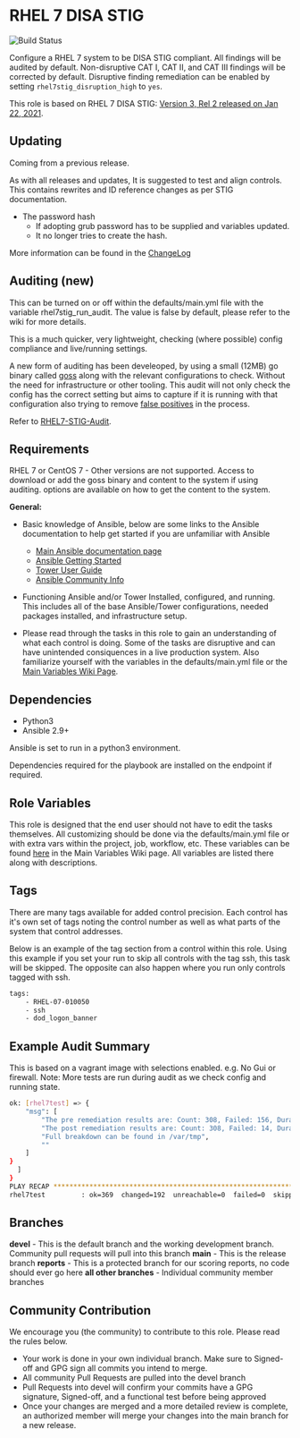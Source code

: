RHEL 7 DISA STIG
================

![Build Status](https://img.shields.io/github/workflow/status/ansible-lockdown/RHEL7-STIG/CommunityToDevel?label=Devel%20Build%20Status&style=plastic)

Configure a RHEL 7 system to be DISA STIG compliant. All findings will be audited by default. Non-disruptive CAT I, CAT II, and CAT III findings will be corrected by default. Disruptive finding remediation can be enabled by setting `rhel7stig_disruption_high` to `yes`.

This role is based on RHEL 7 DISA STIG: [Version 3, Rel 2 released on Jan 22, 2021](https://dl.dod.cyber.mil/wp-content/uploads/stigs/zip/U_RHEL_7_V3R2_STIG.zip).

Updating
--------

Coming from a previous release.

As with all releases and updates, It is suggested to test and align controls.
This contains rewrites and ID reference changes as per STIG documentation.

- The password hash
  - If adopting grub password has to be supplied and variables updated.
  - It no longer tries to create the hash.

More information can be found in the [ChangeLog](./ChangeLog.md)

Auditing (new)
--------------

This can be turned on or off within the defaults/main.yml file with the variable rhel7stig_run_audit. The value is false by default, please refer to the wiki for more details.

This is a much quicker, very lightweight, checking (where possible) config compliance and live/running settings.

A new form of auditing has been develeoped, by using a small (12MB) go binary called [goss](https://github.com/aelsabbahy/goss) along with the relevant configurations to check. Without the need for infrastructure or other tooling.
This audit will not only check the config has the correct setting but aims to capture if it is running with that configuration also trying to remove [false positives](https://www.mindpointgroup.com/blog/is-compliance-scanning-still-relevant/) in the process.

Refer to [RHEL7-STIG-Audit](https://github.com/ansible-lockdown/RHEL7-STIG-Audit).

Requirements
------------

RHEL 7 or CentOS 7 - Other versions are not supported.
Access to download or add the goss binary and content to the system if using auditing. options are available on how to get the content to the system.

**General:**

- Basic knowledge of Ansible, below are some links to the Ansible documentation to help get started if you are unfamiliar with Ansible

  - [Main Ansible documentation page](https://docs.ansible.com)
  - [Ansible Getting Started](https://docs.ansible.com/ansible/latest/user_guide/intro_getting_started.html)
  - [Tower User Guide](https://docs.ansible.com/ansible-tower/latest/html/userguide/index.html)
  - [Ansible Community Info](https://docs.ansible.com/ansible/latest/community/index.html)
- Functioning Ansible and/or Tower Installed, configured, and running. This includes all of the base Ansible/Tower configurations, needed packages installed, and infrastructure setup.
- Please read through the tasks in this role to gain an understanding of what each control is doing. Some of the tasks are disruptive and can have unintended consiquences in a live production system. Also familiarize yourself with the variables in the defaults/main.yml file or the [Main Variables Wiki Page](https://github.com/ansible-lockdown/RHEL8-CIS/wiki/Main-Variables).

Dependencies
------------

- Python3
- Ansible 2.9+

Ansible is set to run in a python3 environment.

Dependencies required for the playbook are installed on the endpoint if required.

Role Variables
--------------

This role is designed that the end user should not have to edit the tasks themselves. All customizing should be done via the defaults/main.yml file or with extra vars within the project, job, workflow, etc. These variables can be found [here](https://github.com/ansible-lockdown/RHEL8-STIG/wiki/Main-Variables) in the Main Variables Wiki page. All variables are listed there along with descriptions.

Tags
----

There are many tags available for added control precision. Each control has it's own set of tags noting the control number as well as what parts of the system that control addresses.

Below is an example of the tag section from a control within this role. Using this example if you set your run to skip all controls with the tag ssh, this task will be skipped. The
opposite can also happen where you run only controls tagged with ssh.

```sh
tags:
    - RHEL-07-010050
    - ssh
    - dod_logon_banner
```

Example Audit Summary
---------------------

This is based on a vagrant image with selections enabled. e.g. No Gui or firewall.
Note: More tests are run during audit as we check config and running state.

```sh
ok: [rhel7test] => {
    "msg": [
        "The pre remediation results are: Count: 308, Failed: 156, Duration: 44.108s.",
        "The post remediation results are: Count: 308, Failed: 14, Duration: 37.647s.",
        "Full breakdown can be found in /var/tmp",
        ""
    ]
}
  ]
}
PLAY RECAP ****************************************************************************************************************
rhel7test         : ok=369  changed=192  unreachable=0  failed=0  skipped=125  rescued=0  ignored=0  
```

Branches
-------

**devel** - This is the default branch and the working development branch. Community pull requests will pull into this branch
**main** - This is the release branch
**reports** - This is a protected branch for our scoring reports, no code should ever go here
**all other branches** - Individual community member branches

Community Contribution
----------------------

We encourage you (the community) to contribute to this role. Please read the rules below.

- Your work is done in your own individual branch. Make sure to Signed-off and GPG sign all commits you intend to merge.
- All community Pull Requests are pulled into the devel branch
- Pull Requests into devel will confirm your commits have a GPG signature, Signed-off, and a functional test before being approved
- Once your changes are merged and a more detailed review is complete, an authorized member will merge your changes into the main branch for a new release.

